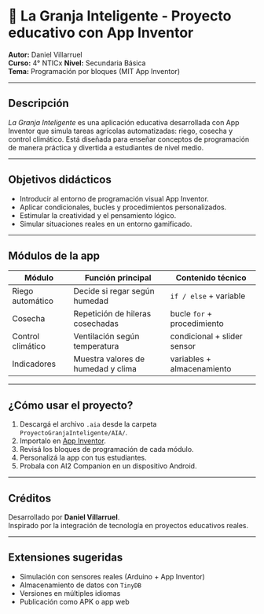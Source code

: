 # 🌾 La Granja Inteligente - Proyecto educativo con App Inventor

**Autor:** Daniel Villarruel  
**Curso:** 4° NTICx 
**Nivel:** Secundaria Básica  
**Tema:** Programación por bloques (MIT App Inventor)

---

## Descripción

*La Granja Inteligente* es una aplicación educativa desarrollada con App Inventor que simula tareas agrícolas automatizadas: riego, cosecha y control climático. Está diseñada para enseñar conceptos de programación de manera práctica y divertida a estudiantes de nivel medio.

---

## Objetivos didácticos

- Introducir al entorno de programación visual App Inventor.
- Aplicar condicionales, bucles y procedimientos personalizados.
- Estimular la creatividad y el pensamiento lógico.
- Simular situaciones reales en un entorno gamificado.

---

## Módulos de la app

| Módulo               | Función principal                   | Contenido técnico            |
|---------------------|-------------------------------------|------------------------------|
| Riego automático     | Decide si regar según humedad       | `if / else` + variable       |
| Cosecha              | Repetición de hileras cosechadas    | bucle `for` + procedimiento  |
| Control climático    | Ventilación según temperatura       | condicional + slider sensor  |
| Indicadores          | Muestra valores de humedad y clima  | variables + almacenamiento   |

---

## ¿Cómo usar el proyecto?

1. Descargá el archivo `.aia` desde la carpeta `ProyectoGranjaInteligente/AIA/`.
2. Importalo en [App Inventor](https://appinventor.mit.edu).
3. Revisá los bloques de programación de cada módulo.
4. Personalizá la app con tus estudiantes.
5. Probala con AI2 Companion en un dispositivo Android.

---


## Créditos

Desarrollado por **Daniel Villarruel**.  
Inspirado por la integración de tecnología en proyectos educativos reales.

---

## Extensiones sugeridas

- Simulación con sensores reales (Arduino + App Inventor)
- Almacenamiento de datos con `TinyDB`
- Versiones en múltiples idiomas
- Publicación como APK o app web




